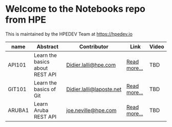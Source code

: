 # Welcome to the Notebooks repo from HPE

This is maintained by the HPEDEV Team at https://hpedev.io

| name     | Abstract     | Contributor    | Link| Video |
| ---------| -------------| ---------------| ----- |----|              
| API101 | Learn the basics about REST API | Didier.lalli@hpe.com | [Read more...](API101/README.md)| TBD |
| GIT101 | Learn the basics of Git | Didier.lalli@laposte.net| [Read more...](GIT101/README.md) | TBD |
| ARUBA1 | Learn Aruba REST API | joe.neville@hpe.com| [Read more...](ARUBA1/README.md) | TBD |


